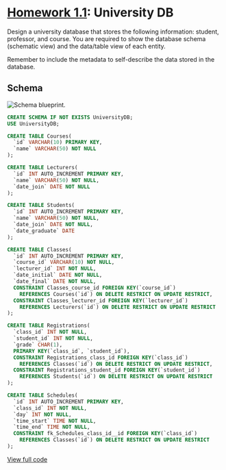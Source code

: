 # [Homework 1.1](https://github.com/hendraanggrian/IIT-CS425/raw/assets/assignments/homework1_1.docx): University DB

Design a university database that stores the following information: student,
professor, and course. You are required to show the database schema (schematic
view) and the data/table view of each entity.

Remember to include the metadata to self-describe the data stored in the
database.

## Schema

![Schema blueprint.](https://github.com/hendraanggrian/IIT-CS425/raw/assets/university-db/schema.png)

```sql
CREATE SCHEMA IF NOT EXISTS UniversityDB;
USE UniversityDB;

CREATE TABLE Courses(
  `id` VARCHAR(10) PRIMARY KEY,
  `name` VARCHAR(50) NOT NULL
);

CREATE TABLE Lecturers(
  `id` INT AUTO_INCREMENT PRIMARY KEY,
  `name` VARCHAR(50) NOT NULL,
  `date_join` DATE NOT NULL
);

CREATE TABLE Students(
  `id` INT AUTO_INCREMENT PRIMARY KEY,
  `name` VARCHAR(50) NOT NULL,
  `date_join` DATE NOT NULL,
  `date_graduate` DATE
);

CREATE TABLE Classes(
  `id` INT AUTO_INCREMENT PRIMARY KEY,
  `course_id` VARCHAR(10) NOT NULL,
  `lecturer_id` INT NOT NULL,
  `date_initial` DATE NOT NULL,
  `date_final` DATE NOT NULL,
  CONSTRAINT Classes_course_id FOREIGN KEY(`course_id`)
    REFERENCES Courses(`id`) ON DELETE RESTRICT ON UPDATE RESTRICT,
  CONSTRAINT Classes_lecturer_id FOREIGN KEY(`lecturer_id`)
    REFERENCES Lecturers(`id`) ON DELETE RESTRICT ON UPDATE RESTRICT
);

CREATE TABLE Registrations(
  `class_id` INT NOT NULL,
  `student_id` INT NOT NULL,
  `grade` CHAR(1),
  PRIMARY KEY(`class_id`, `student_id`),
  CONSTRAINT Registrations_class_id FOREIGN KEY(`class_id`)
    REFERENCES Classes(`id`) ON DELETE RESTRICT ON UPDATE RESTRICT,
  CONSTRAINT Registrations_student_id FOREIGN KEY(`student_id`)
    REFERENCES Students(`id`) ON DELETE RESTRICT ON UPDATE RESTRICT
);

CREATE TABLE Schedules(
  `id` INT AUTO_INCREMENT PRIMARY KEY,
  `class_id` INT NOT NULL,
  `day` INT NOT NULL,
  `time_start` TIME NOT NULL,
  `time_end` TIME NOT NULL,
  CONSTRAINT fk_Schedules_class_id__id FOREIGN KEY(`class_id`)
    REFERENCES Classes(`id`) ON DELETE RESTRICT ON UPDATE RESTRICT
);
```

[View full code](https://github.com/hendraanggrian/IIT-CS425/blob/main/university-db/initialize.sql)
